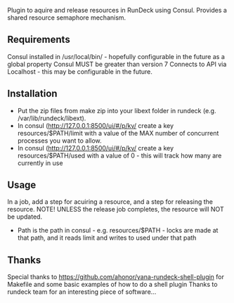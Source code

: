 Plugin to aquire and release resources in RunDeck using Consul.  Provides a shared resource semaphore mechanism.  

Requirements
------------
Consul installed in /usr/local/bin/ - hopefully configurable in the future as a global property
Consul MUST be greater than version 7
Connects to API via Localhost - this may be configurable in the future.  

Installation
------------
* Put the zip files from make zip into your libext folder in rundeck (e.g. /var/lib/rundeck/libext).  
* In consul (http://127.0.0.1:8500/ui/#/p/kv/ create a key resources/$PATH/limit with a value of the MAX number of concurrent processes you want to allow.
* In consul (http://127.0.0.1:8500/ui/#/p/kv/ create a key resources/$PATH/used with a value of 0 - this will track how many are currently in use


Usage
-----
In a job, add a step for acuiring a resource, and a step for releasing the resource.  NOTE!  UNLESS the release job completes, the resource will NOT be updated.
 * Path is the path in consul - e.g. resources/$PATH - locks are made at that path, and it reads limit and writes to used under that path


Thanks
------
Special thanks to https://github.com/ahonor/yana-rundeck-shell-plugin for Makefile and some basic examples of how to do a shell plugin
Thanks to rundeck team for an interesting piece of software...
